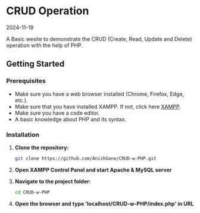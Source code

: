 CRUD Operation
=====================
2024-11-19

A Basic wesite to demonstrate the CRUD (Create, Read, Update and Delete) operation with the help of PHP.

## Getting Started

### Prerequisites
 - Make sure you have a web browser installed (Chrome, Firefox, Edge, etc.).
 - Make sure that you have installed XAMPP. If not, click here [XAMPP](https://www.apachefriends.org/download.html).
 - Make sure you have a code editor.
 - A basic knowledge about PHP and its syntax.

### Installation

1. **Clone the repository:**
   ```bash
   git clone https://github.com/AnishGane/CRUD-w-PHP.git
   ```

2. **Open XAMPP Control Panel and start Apache & MySQL server**

3. **Navigate to the project folder:**
   ```bash
   cd CRUD-w-PHP
   ```

4. **Open the browser and type 'localhost/CRUD-w-PHP/index.php' in URL**

